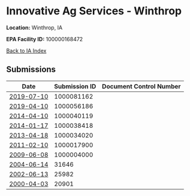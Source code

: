 # Innovative Ag Services - Winthrop

**Location:** Winthrop, IA

**EPA Facility ID:** 100000168472

[Back to IA Index](../../index.md)

## Submissions

| Date | Submission ID | Document Control Number |
|------|--------------|-------------------------|
| [2019-07-10](submissions/1000081162.md) | 1000081162 |  |
| [2019-04-10](submissions/1000056186.md) | 1000056186 |  |
| [2014-04-10](submissions/1000040119.md) | 1000040119 |  |
| [2014-01-17](submissions/1000038418.md) | 1000038418 |  |
| [2013-04-18](submissions/1000034020.md) | 1000034020 |  |
| [2011-02-10](submissions/1000017900.md) | 1000017900 |  |
| [2009-06-08](submissions/1000004000.md) | 1000004000 |  |
| [2004-06-14](submissions/31646.md) | 31646 |  |
| [2002-06-13](submissions/25982.md) | 25982 |  |
| [2000-04-03](submissions/20901.md) | 20901 |  |
